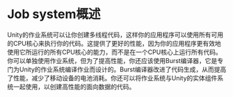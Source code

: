 # Job system概述
Unity的作业系统可以让你创建多线程代码，这样你的应用程序可以使用所有可用的CPU核心来执行你的代码。这提供了更好的性能，因为你的应用程序更有效地使用它所运行的所有CPU核心的能力，而不是在一个CPU核心上运行所有代码。你可以单独使用作业系统，但为了提高性能，你还应该使用Burst编译器，它是专门为Unity的作业系统编译作业而设计的。Burst编译器改进了代码生成，从而提高了性能，减少了移动设备的电池消耗。你还可以将作业系统与Unity的实体组件系统一起使用，以创建高性能的面向数据的代码。
